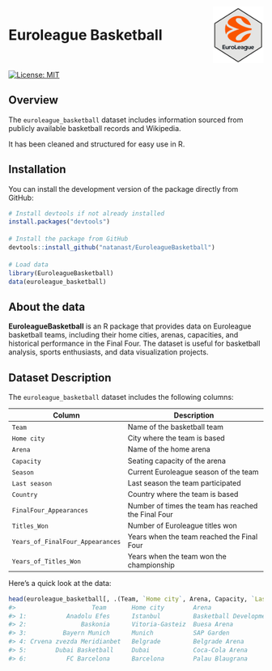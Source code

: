 <img src="man/figures/logo_nobg.png" align="right" width="100" />

# Euroleague Basketball <br> <br>

[![License: MIT](https://img.shields.io/badge/License-MIT-yellow.svg)](LICENSE)

## Overview  
The `euroleague_basketball` dataset includes information sourced from publicly available basketball records and Wikipedia. 

It has been cleaned and structured for easy use in R.

## Installation  
You can install the development version of the package directly from GitHub:

```r
# Install devtools if not already installed
install.packages("devtools")

# Install the package from GitHub
devtools::install_github("natanast/EuroleagueBasketball")

# Load data
library(EuroleagueBasketball)
data(euroleague_basketball)

````

## About the data
**EuroleagueBasketball** is an R package that provides data on Euroleague basketball teams, including their home cities, arenas, capacities, and historical performance in the Final Four. The dataset is useful for basketball analysis, sports enthusiasts, and data visualization projects.

## Dataset Description  
The `euroleague_basketball` dataset includes the following columns:

| **Column**                     | **Description**                                              |
|---------------------------------|--------------------------------------------------------------|
| `Team`                          | Name of the basketball team                                  |
| `Home city`                     | City where the team is based                                  |
| `Arena`                         | Name of the home arena                                        |
| `Capacity`                      | Seating capacity of the arena                                |
| `Season`                        | Current Euroleague season of the team                        |
| `Last season`                   | Last season the team participated                             |
| `Country`                       | Country where the team is based                              |
| `FinalFour_Appearances`         | Number of times the team has reached the Final Four          |
| `Titles_Won`                    | Number of Euroleague titles won                              |
| `Years_of_FinalFour_Appearances`| Years when the team reached the Final Four                   |
| `Years_of_Titles_Won`           | Years when the team won the championship                     |

Here’s a quick look at the data:

```r
head(euroleague_basketball[, .(Team, `Home city`, Arena, Capacity, `Last season`, Country, FinalFour_Appearances, Titles_Won)])
#>                     Team       Home city        Arena                          Capacity     Last season  Country               FinalFour_Appearances Titles_Won
#> 1:           Anadolu Efes      Istanbul         Basketball Development Center  10,000[22]    6th         Turkey                  5                      2
#> 2:               Baskonia      Vitoria-Gasteiz  Buesa Arena                    15,431[24]   14th         Spain                   0                      0
#> 3:          Bayern Munich      Munich           SAP Garden                     11,500[25]    9th         Germany                 0                      0
#> 4: Crvena zvezda Meridianbet   Belgrade         Belgrade Arena                 18,386[26]   10th         Serbia                  0                      0
#> 5:        Dubai Basketball     Dubai            Coca-Cola Arena                17,000         —          United Arab Emirates    0                      0
#> 6:           FC Barcelona      Barcelona        Palau Blaugrana                 7,585[23]    5th         Spain                  17                      2
````

